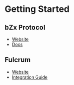 # Getting Started

## bZx Protocol

* [Website](https://bzx.network)
* [Docs](https://bzx.network/docs/)

## Fulcrum

* [Website](https://fulcrum.trade)
* [Integration Guide](fulcrum-integration/intro.md)
